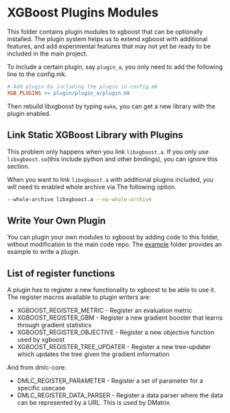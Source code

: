 XGBoost Plugins Modules
=======================
This folder contains plugin modules to xgboost that can be optionally installed.
The plugin system helps us to extend xgboost with additional features,
and add experimental features that may not yet be ready to be included in the
main project.

To include a certain plugin, say ```plugin_a```, you only need to add the following line to the config.mk.

```makefile
# Add plugin by including the plugin in config.mk
XGB_PLUGINS += plugin/plugin_a/plugin.mk
```

Then rebuild libxgboost by typing ```make```, you can get a new library with the plugin enabled.

Link Static XGBoost Library with Plugins
----------------------------------------
This problem only happens when you link ```libxgboost.a```.
If you only use ```libxgboost.so```(this include python and other bindings),
you can ignore this section.

When you want to link ```libxgboost.a``` with additional plugins included,
you will need to enabled whole archive via The following option.
```bash
--whole-archive libxgboost.a --no-whole-archive
```

Write Your Own Plugin
---------------------
You can plugin your own modules to xgboost by adding code to this folder,
without modification to the main code repo.
The [example](example) folder provides an example to write a plugin.

List of register functions
--------------------------
A plugin has to register a new functionality to xgboost to be able to use it.
The register macros available to plugin writers are:

 - XGBOOST_REGISTER_METRIC - Register an evaluation metric
 - XGBOOST_REGISTER_GBM - Register a new gradient booster that learns through
   gradient statistics
 - XGBOOST_REGISTER_OBJECTIVE - Register a new objective function used by xgboost
 - XGBOOST_REGISTER_TREE_UPDATER - Register a new tree-updater which updates
   the tree given the gradient information

And from dmlc-core:

 - DMLC_REGISTER_PARAMETER - Register a set of parameter for a specific usecase
 - DMLC_REGISTER_DATA_PARSER - Register a data parser where the data can be
   represented by a URL. This is used by DMatrix.
